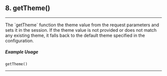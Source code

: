 
## 8. getTheme()
  <hr>
  The `getTheme` function the theme value from the request parameters and sets it in the session. If the theme value is not provided or does not match any existing theme, it falls back to the default theme specified in the configuration.
  
  ##### Example Usage
  
   ```
 getTheme()
   
   ```
  <hr>